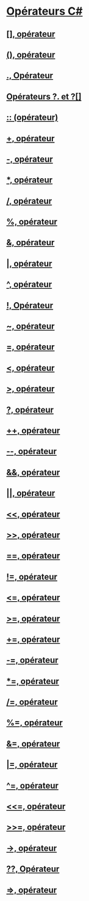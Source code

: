 # [Opérateurs C#](index.md)
## [[], opérateur](index-operator.md)
## [(), opérateur](invocation-operator.md)
## [., Opérateur](member-access-operator.md)
## [Opérateurs ?. et ?[]](null-conditional-operators.md)
## [:: (opérateur)](namespace-alias-qualifer.md)
## [+, opérateur](addition-operator.md)
## [-, opérateur](subtraction-operator.md)
## [*, opérateur](multiplication-operator.md)
## [/, opérateur](division-operator.md)
## [%, opérateur](modulus-operator.md)
## [&, opérateur](and-operator.md)
## [|, opérateur](or-operator.md)
## [^, opérateur](xor-operator.md)
## [!, Opérateur](logical-negation-operator.md)
## [~, opérateur](bitwise-complement-operator.md)
## [=, opérateur](assignment-operator.md)
## [<, opérateur](less-than-operator.md)
## [>, opérateur](greater-than-operator.md)
## [?, opérateur](conditional-operator.md)
## [++, opérateur](increment-operator.md)
## [--, opérateur](decrement-operator.md)
## [&&, opérateur](conditional-and-operator.md)
## [||, opérateur](conditional-or-operator.md)
## [<<, opérateur](left-shift-operator.md)
## [>>, opérateur](right-shift-operator.md)
## [==, opérateur](equality-comparison-operator.md)
## [!=, opérateur](not-equal-operator.md)
## [<=, opérateur](less-than-equal-operator.md)
## [>=, opérateur](greater-than-equal-operator.md)
## [+=, opérateur](addition-assignment-operator.md)
## [-=, opérateur](subtraction-assignment-operator.md)
## [*=, opérateur](multiplication-assignment-operator.md)
## [/=, opérateur](division-assignment-operator.md)
## [%=, opérateur](modulus-assignment-operator.md)
## [&=, opérateur](and-assignment-operator.md)
## [|=, opérateur](or-assignment-operator.md)
## [^=, opérateur](xor-assignment-operator.md)
## [<<=, opérateur](left-shift-assignment-operator.md)
## [>>=, opérateur](right-shift-assignment-operator.md)
## [->, opérateur](dereference-operator.md)
## [??, Opérateur](null-conditional-operator.md)
## [=>, opérateur](lambda-operator.md)
